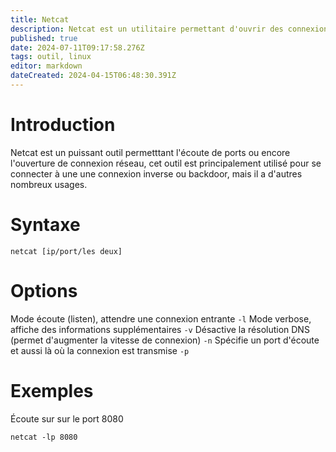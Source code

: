 ```yaml
---
title: Netcat
description: Netcat est un utilitaire permettant d'ouvrir des connexions réseau, cet outil peut être utilisé pour de nombreux usages
published: true
date: 2024-07-11T09:17:58.276Z
tags: outil, linux
editor: markdown
dateCreated: 2024-04-15T06:48:30.391Z
---
```


# Introduction

Netcat est un puissant outil permetttant l'écoute de ports ou encore l'ouverture de connexion réseau, cet outil est principalement utilisé pour se connecter à une une connexion inverse ou backdoor, mais il a d'autres nombreux usages.

# Syntaxe

`netcat [ip/port/les deux]`

# Options

Mode écoute (listen), attendre une connexion entrante
`-l`
Mode verbose, affiche des informations supplémentaires
`-v`
Désactive la résolution DNS (permet d'augmenter la vitesse de connexion)
`-n`
Spécifie un port d'écoute et aussi là où la connexion est transmise
`-p`

# Exemples

Écoute sur sur le port 8080

`netcat -lp 8080`
